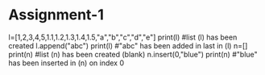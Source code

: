 # Assignment-1
l=[1,2,3,4,5,1.1,1.2,1.3,1.4,1.5,"a","b","c","d","e"]
print(l)
#list (l) has been created 
l.append("abc")
print(l)
#"abc" has been added in last in (l)
n=[]
print(n)
#list (n) has been created (blank)
n.insert(0,"blue")
print(n)
#"blue" has been inserted in (n) on index 0
